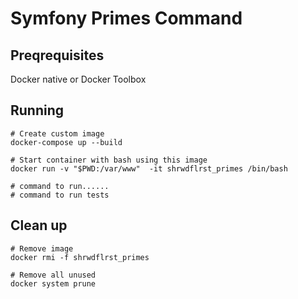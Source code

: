 Symfony Primes Command
======================

Preqrequisites
--------------
Docker native or Docker Toolbox

Running
-------

    # Create custom image
    docker-compose up --build
    
    # Start container with bash using this image
    docker run -v "$PWD:/var/www"  -it shrwdflrst_primes /bin/bash
    
    # command to run......
    # command to run tests
    
    
Clean up
--------

    # Remove image
    docker rmi -f shrwdflrst_primes
    
    # Remove all unused
    docker system prune
    